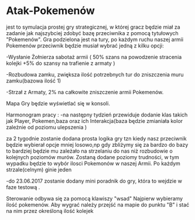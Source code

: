 # Atak-Pokemenów

jest to symulacja prostej gry strategicznej, w której gracz będzie miał za zadanie jak najszybciej zdobyć bazę przeciwnika z pomocą tytułowych "Pokemenów". 
Gra podzielona jest na tury, po każdym ruchu naszej armii Pokemenów przeciwnik będzie musiał wybrać jedną z kilku opcji:

-Wysłanie Żołnierza sabotaż armii ( 50% szans na powodzenie stracenia kolejki +5% do szansy na trafienie z armaty )

-Rozbudowa zamku, zwiększa ilość potrzebnych tur do zniszczenia muru zamku(bazowa ilość 1)

-Strzał z Armaty, 2% na całkowite zniszczenie armii Pokemenów.

Mapa Gry będzie wyświetlać się w konsoli.

Harmonogram pracy :
-na następny tydzień przewiduje dodanie klas takich jak Player, Pokemen,baza oraz ich Interakcja(baza będzie zmianiała kolor zależnie od poziomu ulepszenia )

za 2 tygodnie zostanie dodana prosta logika gry tzn kiedy nasz przeciwnik będzie wybierał opcje mniej losowo,np  gdy zbliżymy się za bardzo do bazy to  bardziej będzie mu zależało na strzelaniu do nas niż rozbudowie o kolejnych poziomów murów. Zostaną dodane poziomy trudności, w tym wypadku będzie to wybór ilosci Pokemonów w naszej Armii. Po każdym strzale(celnym) ginie jeden 

-do 23.06.2017 zostanie dodany mini poradnik do gry, która to wejdzie w faze testową .

Sterowanie odbywa się za pomocą klawiszy "wsad"
Najpierw wybieramy ilość pokemenów.
Aby wygrać należy przejść na mapie do punktu "B" i stać na nim przez określoną ilość kolejek
